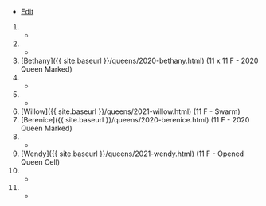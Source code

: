 * [Edit](https://github.com/joejcollins/rhapsody-angel/edit/master/_includes/apiary.md)

1. -
1. -
1. [Bethany]({{ site.baseurl }}/queens/2020-bethany.html) (11 x 11 F - 2020 Queen Marked)
1. -
1. - 
1. [Willow]({{ site.baseurl }}/queens/2021-willow.html) (11 F - Swarm)
1. [Berenice]({{ site.baseurl }}/queens/2020-berenice.html) (11 F - 2020 Queen Marked)
1. -
1. [Wendy]({{ site.baseurl }}/queens/2021-wendy.html) (11 F - Opened Queen Cell)
1. -
1. -


